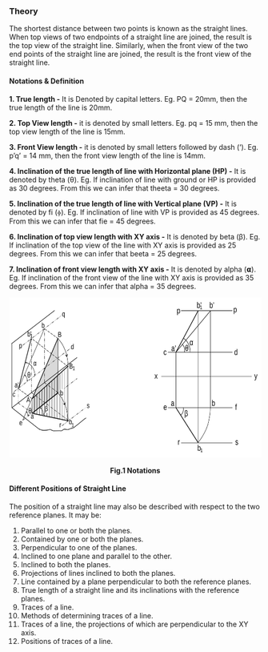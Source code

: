 ### Theory
The shortest distance between two points is known as the straight lines. When top views of two endpoints of a straight line are joined, the result is the top view of the straight line. Similarly, when the front view of the two end points of the straight line are joined, the result is the front view of the straight line. 

####  Notations & Definition
**1.	True length -** It is Denoted by capital letters. Eg. PQ = 20mm, then the true length of the line is 20mm.

**2.	Top View length -** it is denoted by small letters. Eg. pq  = 15 mm, then the top view length of the line is 15mm.

**3.	Front View length -** it is denoted by small letters followed by dash (‘). Eg.  p’q’ = 14 mm, then the front view length of the line is 14mm.

**4.	Inclination of the true length of line with Horizontal plane (HP) -** It is denoted by theta (θ). Eg. If inclination of line with ground or HP is provided as 30 degrees. From this we can infer that theeta = 30 degrees. 

**5.	Inclination of the true length of line with Vertical plane (VP) -** It is denoted by fi (ⲫ).  Eg. If inclination of line with VP is provided as 45 degrees. From this we can infer that fie = 45 degrees.

**6.	Inclination of top view length with XY axis -** It is denoted by beta (β). Eg. If inclination of the top view of the line with XY axis is provided as 25 degrees. From this we can infer that beeta = 25 degrees.

**7.	Inclination of front view length with XY axis -** It is denoted by alpha (𝝰).  Eg. If inclination of the front view of the line with XY axis is provided as 35 degrees. From this we can infer that alpha = 35 degrees.

<p align="center">
  <img src="images/lines-notations.svg" alt="Notations" height = 320>
</p>
<p align="center">
  <b>Fig.1 Notations</b>
</p>

####  Different Positions of Straight Line
The position of a straight line may also be described with respect to the two reference planes. It may be:
1. Parallel to one or both the planes. 
2. Contained by one or both the planes. 
3. Perpendicular to one of the planes.
4. Inclined to one plane and parallel to the other. 
5. Inclined to both the planes. 
6. Projections of lines inclined to both the planes. 
7. Line contained by a plane perpendicular to both the reference planes. 
8. True length of a straight line and its inclinations with the reference planes. 
9. Traces of a line. 
10. Methods of determining traces of a line. 
11. Traces of a line, the projections of which are perpendicular to the XY axis. 
12. Positions of traces of a line. 

